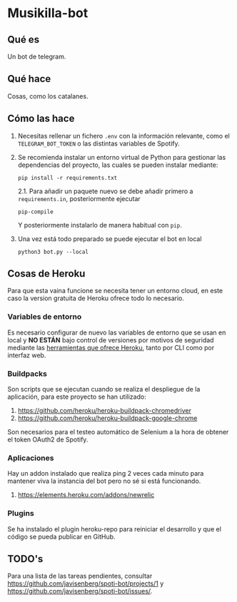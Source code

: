 # Musikilla-bot

## Qué es
Un bot de telegram.

## Qué hace
Cosas, como los catalanes.

## Cómo las hace
1. Necesitas rellenar un fichero `.env` con la información relevante, 
como el `TELEGRAM_BOT_TOKEN` o las distintas variables de Spotify.

2. Se recomienda instalar un entorno virtual de Python para gestionar las dependencias del proyecto, las cuales se pueden instalar mediante:
    ```
    pip install -r requirements.txt
    ```

    2.1. Para añadir un paquete nuevo se debe añadir primero a
    `requirements.in`, posteriormente ejecutar
    ```
    pip-compile
    ```
    Y posteriormente instalarlo de manera habitual con `pip`.

3. Una vez está todo preparado se puede ejecutar el bot en local
    ```
    python3 bot.py --local
    ```

## Cosas de Heroku
Para que esta vaina funcione se necesita tener un entorno cloud, en este caso la version gratuita de Heroku ofrece todo lo necesario.

### Variables de entorno
Es necesario configurar de nuevo las variables de entorno que se usan en
local y **NO ESTÁN** bajo control de versiones por motivos de
seguridad mediante las [herramientas que ofrece Heroku](https://devcenter.heroku.com/articles/config-vars), 
tanto por CLI como por interfaz web.

### Buildpacks
Son scripts que se ejecutan cuando se realiza el despliegue de 
la aplicación, para este proyecto se han utilizado:
1. https://github.com/heroku/heroku-buildpack-chromedriver
2. https://github.com/heroku/heroku-buildpack-google-chrome

Son necesarios para el testeo automático de Selenium a la hora
de obtener el token OAuth2 de Spotify.
### Aplicaciones
Hay un addon instalado que realiza ping 2 veces cada minuto para
mantener viva la instancia del bot pero no sé si está funcionando. 
1. https://elements.heroku.com/addons/newrelic

### Plugins
Se ha instalado el plugin heroku-repo para reiniciar el desarrollo
y que el código se pueda publicar en GitHub.

## TODO's
Para una lista de las tareas pendientes, consultar https://github.com/javisenberg/spoti-bot/projects/1 y https://github.com/javisenberg/spoti-bot/issues/.
 